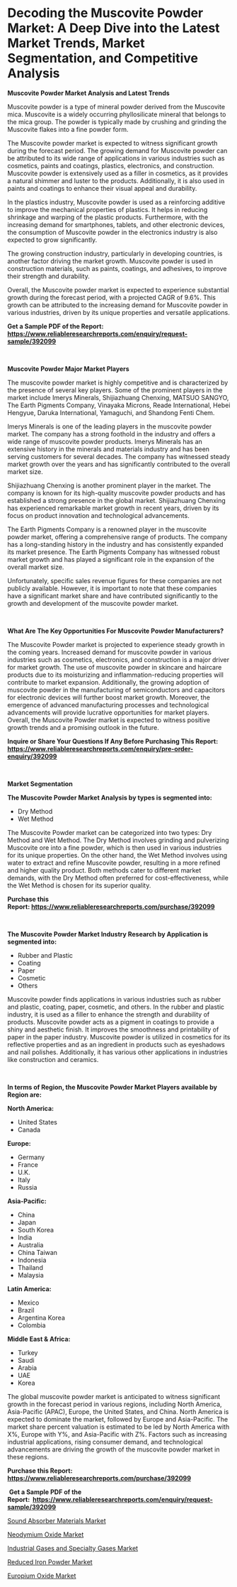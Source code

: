 <p><h1>Decoding the Muscovite Powder Market: A Deep Dive into the Latest Market Trends, Market Segmentation, and Competitive Analysis</h1></p><p><strong>Muscovite Powder Market Analysis and Latest Trends</strong></p>
<p><p>Muscovite powder is a type of mineral powder derived from the Muscovite mica. Muscovite is a widely occurring phyllosilicate mineral that belongs to the mica group. The powder is typically made by crushing and grinding the Muscovite flakes into a fine powder form.</p><p>The Muscovite powder market is expected to witness significant growth during the forecast period. The growing demand for Muscovite powder can be attributed to its wide range of applications in various industries such as cosmetics, paints and coatings, plastics, electronics, and construction. Muscovite powder is extensively used as a filler in cosmetics, as it provides a natural shimmer and luster to the products. Additionally, it is also used in paints and coatings to enhance their visual appeal and durability.</p><p>In the plastics industry, Muscovite powder is used as a reinforcing additive to improve the mechanical properties of plastics. It helps in reducing shrinkage and warping of the plastic products. Furthermore, with the increasing demand for smartphones, tablets, and other electronic devices, the consumption of Muscovite powder in the electronics industry is also expected to grow significantly.</p><p>The growing construction industry, particularly in developing countries, is another factor driving the market growth. Muscovite powder is used in construction materials, such as paints, coatings, and adhesives, to improve their strength and durability.</p><p>Overall, the Muscovite powder market is expected to experience substantial growth during the forecast period, with a projected CAGR of 9.6%. This growth can be attributed to the increasing demand for Muscovite powder in various industries, driven by its unique properties and versatile applications.</p></p>
<p><strong>Get a Sample PDF of the Report:&nbsp; <a href="https://www.reliableresearchreports.com/enquiry/request-sample/392099">https://www.reliableresearchreports.com/enquiry/request-sample/392099</a></strong></p>
<p>&nbsp;</p>
<p><strong>Muscovite Powder Major Market Players</strong></p>
<p><p>The muscovite powder market is highly competitive and is characterized by the presence of several key players. Some of the prominent players in the market include Imerys Minerals, Shijiazhuang Chenxing, MATSUO SANGYO, The Earth Pigments Company, Vinayaka Microns, Reade International, Hebei Hengyue, Daruka International, Yamaguchi, and Shandong Fenti Chem.</p><p>Imerys Minerals is one of the leading players in the muscovite powder market. The company has a strong foothold in the industry and offers a wide range of muscovite powder products. Imerys Minerals has an extensive history in the minerals and materials industry and has been serving customers for several decades. The company has witnessed steady market growth over the years and has significantly contributed to the overall market size.</p><p>Shijiazhuang Chenxing is another prominent player in the market. The company is known for its high-quality muscovite powder products and has established a strong presence in the global market. Shijiazhuang Chenxing has experienced remarkable market growth in recent years, driven by its focus on product innovation and technological advancements.</p><p>The Earth Pigments Company is a renowned player in the muscovite powder market, offering a comprehensive range of products. The company has a long-standing history in the industry and has consistently expanded its market presence. The Earth Pigments Company has witnessed robust market growth and has played a significant role in the expansion of the overall market size.</p><p>Unfortunately, specific sales revenue figures for these companies are not publicly available. However, it is important to note that these companies have a significant market share and have contributed significantly to the growth and development of the muscovite powder market.</p></p>
<p>&nbsp;</p>
<p><strong>What Are The Key Opportunities For Muscovite Powder Manufacturers?</strong></p>
<p><p>The Muscovite Powder market is projected to experience steady growth in the coming years. Increased demand for muscovite powder in various industries such as cosmetics, electronics, and construction is a major driver for market growth. The use of muscovite powder in skincare and haircare products due to its moisturizing and inflammation-reducing properties will contribute to market expansion. Additionally, the growing adoption of muscovite powder in the manufacturing of semiconductors and capacitors for electronic devices will further boost market growth. Moreover, the emergence of advanced manufacturing processes and technological advancements will provide lucrative opportunities for market players. Overall, the Muscovite Powder market is expected to witness positive growth trends and a promising outlook in the future.</p></p>
<p><strong>Inquire or Share Your Questions If Any Before Purchasing This Report: <a href="https://www.reliableresearchreports.com/enquiry/pre-order-enquiry/392099">https://www.reliableresearchreports.com/enquiry/pre-order-enquiry/392099</a></strong></p>
<p>&nbsp;</p>
<p><strong>Market Segmentation</strong></p>
<p><strong>The Muscovite Powder Market Analysis by types is segmented into:</strong></p>
<p><ul><li>Dry Method</li><li>Wet Method</li></ul></p>
<p><p>The Muscovite Powder market can be categorized into two types: Dry Method and Wet Method. The Dry Method involves grinding and pulverizing Muscovite ore into a fine powder, which is then used in various industries for its unique properties. On the other hand, the Wet Method involves using water to extract and refine Muscovite powder, resulting in a more refined and higher quality product. Both methods cater to different market demands, with the Dry Method often preferred for cost-effectiveness, while the Wet Method is chosen for its superior quality.</p></p>
<p><strong>Purchase this Report:&nbsp;<a href="https://www.reliableresearchreports.com/purchase/392099">https://www.reliableresearchreports.com/purchase/392099</a></strong></p>
<p>&nbsp;</p>
<p><strong>The Muscovite Powder Market Industry Research by Application is segmented into:</strong></p>
<p><ul><li>Rubber and Plastic</li><li>Coating</li><li>Paper</li><li>Cosmetic</li><li>Others</li></ul></p>
<p><p>Muscovite powder finds applications in various industries such as rubber and plastic, coating, paper, cosmetic, and others. In the rubber and plastic industry, it is used as a filler to enhance the strength and durability of products. Muscovite powder acts as a pigment in coatings to provide a shiny and aesthetic finish. It improves the smoothness and printability of paper in the paper industry. Muscovite powder is utilized in cosmetics for its reflective properties and as an ingredient in products such as eyeshadows and nail polishes. Additionally, it has various other applications in industries like construction and ceramics.</p></p>
<p>&nbsp;</p>
<p><strong>In terms of Region, the Muscovite Powder Market Players available by Region are:</strong></p>
<p>
    <p> <strong> North America: </strong>
        <ul>
            <li>United States</li>
            <li>Canada</li>
        </ul>
        </p> 
    <p> <strong> Europe: </strong>
        <ul>
            <li>Germany</li>
            <li>France</li>
            <li>U.K.</li>
            <li>Italy</li>
            <li>Russia</li>
        </ul>
        </p> 
    <p> <strong> Asia-Pacific: </strong>
        <ul>
            <li>China</li>
            <li>Japan</li>
            <li>South Korea</li>
            <li>India</li>
            <li>Australia</li>
            <li>China Taiwan</li>
            <li>Indonesia</li>
            <li>Thailand</li>
            <li>Malaysia</li>
        </ul>
        </p> 
    <p> <strong> Latin America: </strong>
        <ul>
            <li>Mexico</li>
            <li>Brazil</li>
            <li>Argentina Korea</li>
            <li>Colombia</li>
        </ul>
        </p> 
    <p> <strong> Middle East & Africa: </strong>
        <ul>
            <li>Turkey</li>
            <li>Saudi</li>
            <li>Arabia</li>
            <li>UAE</li>
            <li>Korea</li>
        </ul>
    </p>
    </p>
<p><p>The global muscovite powder market is anticipated to witness significant growth in the forecast period in various regions, including North America, Asia-Pacific (APAC), Europe, the United States, and China. North America is expected to dominate the market, followed by Europe and Asia-Pacific. The market share percent valuation is estimated to be led by North America with X%, Europe with Y%, and Asia-Pacific with Z%. Factors such as increasing industrial applications, rising consumer demand, and technological advancements are driving the growth of the muscovite powder market in these regions.</p></p>
<p><strong>Purchase this Report: <a href="https://www.reliableresearchreports.com/purchase/392099">https://www.reliableresearchreports.com/purchase/392099</a></strong></p>
<p>&nbsp;<strong>Get a Sample PDF of the Report:&nbsp;&nbsp;<a href="https://www.reliableresearchreports.com/enquiry/request-sample/392099">https://www.reliableresearchreports.com/enquiry/request-sample/392099</a></strong></p>
<p><strong></strong></p>
<p><p><a href="https://github.com/JameTravis/Market-Research-Report-List-2/blob/main/sound-absorber-materials-market.md">Sound Absorber Materials Market</a></p><p><a href="https://medium.com/@clock.fund.arm/neodymium-oxide-market-trends-forecast-and-competitive-analysis-to-2030-d8a7c7a5f68f">Neodymium Oxide Market</a></p><p><a href="https://github.com/RichRobinson5/Market-Research-Report-List-2/blob/main/industrial-gases-and-specialty-gases-market.md">Industrial Gases and Specialty Gases Market</a></p><p><a href="https://medium.com/@cite.teach.super/reduced-iron-powder-market-competitive-analysis-market-trends-and-forecast-to-2030-866e2400cd89">Reduced Iron Powder Market</a></p><p><a href="https://medium.com/@wound.key.cure/europium-oxide-market-furnishes-information-on-market-share-market-trends-and-market-growth-7ecbdc9528ce">Europium Oxide Market</a></p></p>